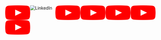 <a href="https://www.youtube.com/channel/UC5TCo8gN5fILJ2sojGcOpxA"><img src="youtube_social_icon_red.png" alt="YouTube" align="left" height="48" width="82" ></a> 
<a href="http://linkedin.com/in/analupadhyay1998"><img src="Linkedin-Logo-2003–2011.png" alt="LinkedIn" align="left" height="48" width="82" ></a>
<a href="https://www.facebook.com/InnovationbyAnalupadhyay/"><img src="youtube_social_icon_red.png" alt="Facebook" align="left" height="48" width="82" ></a> 
<a href="https://twitter.com/InnovationInyou"><img src="youtube_social_icon_red.png" alt="Twitter" align="left" height="48" width="82" ></a> 
<a href="https://github.com/InnovationInyou"><img src="youtube_social_icon_red.png" alt="github" align="left" height="48" width="82" ></a> 
<a href="https://www.reddit.com/u/Creativeinsaan/?utm_source=share&utm_medium=ios_app&utm_name=iossmf"><img src="youtube_social_icon_red.png" alt="reddit" align="left" height="48" width="82" ></a>
<a href="https://instagram.com/innovationin_you?igshid=1fkp8yasn425p"><img src="youtube_social_icon_red.png" alt="Instagram" align="left" height="48" width="82" ></a> 
